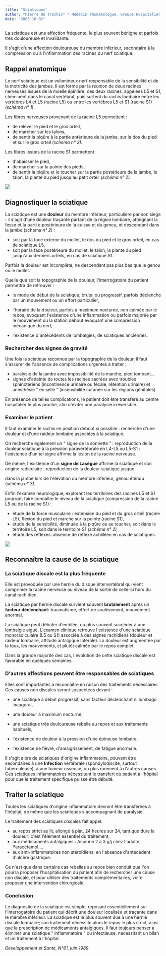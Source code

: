 ```yaml
---
title: "Sciatiques"
author: "Pierre de Truchis* * Médecin rhumatologue, Groupe Hospitalier Bichat-Claude Bernard."
date: "2003-10-02"
---
```


La sciatique est une affection fréquente, le plus souvent bénigne et parfois très douloureuse et invalidante.

Il s'agit d'une affection douloureuse du membre inférieur, secondaire à la compression ou à l'inflammation des racines du nerf sciatique.

## **Rappel anatomique**

Le nerf sciatique est un volumineux nerf responsable de la sensibilité et de la motricité des jambes. Il est formé par la réunion de deux racines nerveuses issues de la moelle épinière; ces deux racines, appelées L5 et S1, cheminent dans le canal vertébral, puis sortent du rachis lombaire entre les vertèbres L4 et L5 (racine L5) ou entre les vertèbres L5 et S1 (racine S1) _(schéma n° 1_).

Les fibres nerveuses provenant de la racine L5 permettent :

*   de relever le pied et le gros orteil,
*   de marcher sur les talons,
*   de sentir la piqûre à la partie antérieure de la jambe, sur le dos du pied et sur le gros orteil _(schéma n° 2)._

Les fibres issues de la racine S1 permettent :

*   d'abaisser le pied,
*   de marcher sur la pointe des pieds,
*   de sentir la piqûre et le toucher sur la partie postérieure de la jambe, le talon, la plante du pied jusqu'au petit orteil _(schéma n° 2)._


![](i377-1.jpg)


## **Diagnostiquer la sciatique**

La sciatique est une **douleur** du membre inférieur, particulière par son siège : il s'agit d'une douleur traçante partant de la région lombaire, atteignant la fesse et la parti e postérieure de la cuisse et du genou, et descendant dans la jambe (schéma _n° 2) :_

*   soit par la face externe du mollet, le dos du pied et le gros orteil, en cas de sciatique L5,
*   soit par la face postérieure du mollet, le talon, la plante du pied jusqu'aux derniers orteils, en cas de sciatique S1.

Parfois la douleur est incomplète, ne descendant pas plus bas que le genou ou le mollet.

Quelle que soit la topographie de la douleur, l'interrogatoire du patient permettra de retrouver :

*   le mode de début de la sciatique, brutal ou progressif, parfois déclenché par un mouvement ou un effort particulier,

*   l'horaire de la douleur, parfois à maximum nocturne, non calmée par le repos, évoquant l'existence d'une inflammation ou parfois majorée par le mouvement ou la station debout évoquant une compression mécanique du nerf,

*   l'existence d'antécédents de lombalgies, de sciatiques anciennes.

### **Rechercher des signes de gravité**

Une fois la sciatique reconnue par la topographie de la douleur, il faut s'assurer de l'absence de complications urgentes à traiter :

*   paralysie de la jambe avec impossibilité de la marche, pied tombant....  
*   signes d'atteinte de toutes les racines sacrées avec troubles sphinctériens (incontinence urinaire ou fécale, rétention urinaire) et anesthésie " en selle " (insensibilité cutanée sur les régions génitales).

En présence de telles complications, le patient doit être transféré au centre hospitalier le plus proche, afin d'éviter une paralysie irréversible.

### **Examiner le patient**

Il faut examiner le rachis en position debout si possible : recherche d'une douleur et d'une raideur lombaire associées à la sciatique.

On recherche également un " signe de la sonnette " : reproduction de la douleur sciatique à la pression paravertébrale en L4-L5 ou L5-S1 : l'existence d'un tel signe affirme la lésion de la racine nerveuse.

De même, l'existence d'un **signe de Lasègue** affirme la sciatique et son origine radiculaire : reproduction de la douleur sciatique jusque

dans la jambe lors de l'élévation du membre inférieur, genou étendu (schéma _n° 3)._

Enfin l'examen neurologique, explorant les territoires des racines L5 et S1 pourront faire connaître le niveau de la sciatique (compression de la racine L5 ou de la racine S1) :

*   étude de la force musculaire : extension du pied et du gros orteil (racine L5), flexion du pied et marche sur la pointe (racine S1),
*   étude de la sensibilité, diminuée à la piqûre ou au toucher, soit dans le territoire L5, soit dans le territoire S1 _(schéma n° 2),_
*   étude des réflexes: absence de réflexe achilléen en cas de sciatiques.


![](i377-2.jpg)


## **Reconnaître la cause de la sciatique**

### **La sciatique discale est la plus** **fréquente**

Elle est provoquée par une hernie du disque intervertébral qui vient comprimer la racine nerveuse au niveau de la sortie de celle-ci hors du canal rachidien.

La sciatique par hernie discale survient souvent **brutalement** après un **facteur déclenchant:** traumatisme, effort de soulèvement, mouvement anormal.

La sciatique peut débuter d'emblée, ou plus souvent succéder à une lombalgie aiguë. L'examen clinique retrouve l'existence d'une sciatique monoradiculaire (L5 ou S1) associée à des signes rachidiens (douleur et raideur lombaire, attitude antalgique latérale). La douleur est augmentée par la toux, les mouvements, et plutôt calmée par le repos complet.

Dans la grande majorité des cas, l'évolution de cette sciatique discale est favorable en quelques semaines.

### **D'autres affections peuvent être responsables de sciatiques**

Elles sont importantes à reconnaître en raison des traitements nécessaires. Ces causes non discales seront suspectées devant :

*   une sciatique à début progressif, sans facteur déclenchant ni lumbago inaugural,
*   une douleur à maximum nocturne,
*   une sciatique très douloureuse rebelle au repos et aux traitements habituels,
*   l'existence de douleur à la pression d'une épineuse lombaire,

*   l'existence de fièvre, d'amaigrissement, de fatigue anormale.

Il s'agit alors de sciatiques d'origine inflammatoire, pouvant être secondaires à une **Infection** vertébrale (spondylodiscite, surtout tuberculeuse), à une tumeur osseuse, ou plus rarement à d'autres causes. Ces sciatiques inflammatoires nécessitent le transfert du patient à l'hôpital pour que le traitement spécifique puisse être débuté.

## **Traiter la sciatique**

Toutes les sciatiques d'origine inflammatoire devront être transférées à l'hôpital, de même que les sciatiques s'accompagnant de paralysie.

Le traitement des sciatiques discales fait appel:

*   au repos strict au lit, allongé à plat, 24 heures sur 24, tant que dure la douleur: c'est l'élément essentiel du traitement,
*   aux médicaments antalgiques : Aspirine 2 à 3 g/j chez l'adulte, Paracétamol....  
*   aux anti-inflammatoires non stéroïdiens, en l'absence d'antécédent d'ulcère gastrique.

Ce n'est que dans certains cas rebelles au repos bien conduit que l'on pourra proposer l'hospitalisation du patient afin de rechercher une cause non discale, et pour utiliser des traitements complémentaires, voire proposer une intervention chirurgicale.

### **Conclusion**

Le diagnostic de la sciatique est simple, reposant essentiellement sur l'interrogatoire du patient qui décrit une douleur localisée et traçante dans le membre inférieur. La sciatique est le plus souvent due à une hernie discale lombaire; son traitement nécessite alors le repos le plus strict, ainsi que la prescription de médicaments antalgiques. Il faut toujours penser à éliminer une sciatique " inflammatoire " ou infectieuse, nécessitant un bilan et un traitement à l'hôpital.

_Développement et Santé, N°81, juin 1989_